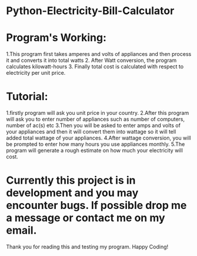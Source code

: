 # Python-Electricity-Bill-Calculator
 
# Program's Working:
1.This program first takes amperes and volts of appliances and then process it and converts it into total watts
2. After Watt conversion, the program calculates kilowatt-hours 
3. Finally total cost is calculated with respect to electricity per unit price.

# Tutorial:
1.firstly program will ask you unit price in your country.
2.After this program will ask you to enter number of appliances such as number of computers, number of ac(s) etc
3.Then you will be asked to enter amps and volts of your appliances and then it will convert them into wattage so it will tell added total wattage of your appliances.
4.After wattage conversion, you will be prompted to enter how many hours you use appliances monthly.
5.The program will generate a rough estimate on how much your electricity will cost.

# Currently this project is in development and you may encounter bugs. If possible drop me a message or contact me on my email.
Thank you for reading this and testing my program. Happy Coding!

